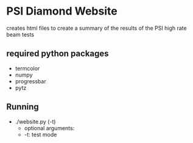 # PSI Diamond Website
creates html files to create a summary of the results of the PSI high rate beam tests

## required python packages
- termcolor
- numpy
- progressbar
- pytz

## Running

 - ./website.py (-t)
    - optional arguments:
    - -t: test mode